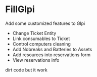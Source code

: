 # FillGlpi
 Add some customized features to Glpi
 - Change Ticket Entity
 - Link consumables to Ticket
 - Control computers cleaning
 - Add Nobreaks and Batteries to Assets
 - Add resources into reservations form
 - View reservations info

dirt code but it work
